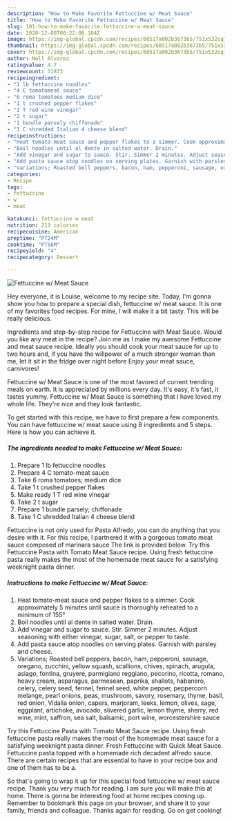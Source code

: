 ```yaml
---
description: "How to Make Favorite Fettuccine w/ Meat Sauce"
title: "How to Make Favorite Fettuccine w/ Meat Sauce"
slug: 101-how-to-make-favorite-fettuccine-w-meat-sauce
date: 2020-12-08T00:22:06.104Z
image: https://img-global.cpcdn.com/recipes/60517a002b3673b5/751x532cq70/fettuccine-w-meat-sauce-recipe-main-photo.jpg
thumbnail: https://img-global.cpcdn.com/recipes/60517a002b3673b5/751x532cq70/fettuccine-w-meat-sauce-recipe-main-photo.jpg
cover: https://img-global.cpcdn.com/recipes/60517a002b3673b5/751x532cq70/fettuccine-w-meat-sauce-recipe-main-photo.jpg
author: Nell Alvarez
ratingvalue: 4.7
reviewcount: 31873
recipeingredient:
- "1 lb fettuccine noodles"
- "4 C tomatomeat sauce"
- "6 roma tomatoes medium dice"
- "1 t crushed pepper flakes"
- "1 T red wine vinegar"
- "2 t sugar"
- "1 bundle parsely chiffonade"
- "1 C shredded Italian 4 cheese blend"
recipeinstructions:
- "Heat tomato-meat sauce and pepper flakes to a simmer. Cook approximately 5 minutes until sauce is thoroughly reheated to a minimum of 155°"
- "Boil noodles until al dente in salted water. Drain."
- "Add vinegar and sugar to sauce. Stir. Simmer 2 minutes. Adjust seasoning with either vinegar, sugar, salt, or pepper to taste."
- "Add pasta sauce atop noodles on serving plates. Garnish with parsley and cheese."
- "Variations; Roasted bell peppers, bacon, ham, pepperoni, sausage, oregano, zucchini, yellow squash, scallions, chives, spinach, arugula, asiago, fontina, gruyere, parmigiano reggiano, pecorino, ricotta, romano, heavy cream, asparagus, parmesean, paprika, shallots, habanero, celery, celery seed, fennel, fennel seed, white pepper, peppercorn melange, pearl onions, peas, mushroom, savory, rosemary, thyme, basil, red onion, Vidalia onion, capers, marjoram, leeks, lemon, olives, sage, eggplant, artichoke, avocado, slivered garlic, lemon thyme, sherry, red wine, mint, saffron, sea salt, balsamic, port wine, worcestershire sauce"
categories:
- Recipe
tags:
- fettuccine
- w
- meat

katakunci: fettuccine w meat 
nutrition: 213 calories
recipecuisine: American
preptime: "PT24M"
cooktime: "PT56M"
recipeyield: "4"
recipecategory: Dessert

---
```



![Fettuccine w/ Meat Sauce](https://img-global.cpcdn.com/recipes/60517a002b3673b5/751x532cq70/fettuccine-w-meat-sauce-recipe-main-photo.jpg)

Hey everyone, it is Louise, welcome to my recipe site. Today, I'm gonna show you how to prepare a special dish, fettuccine w/ meat sauce. It is one of my favorites food recipes. For mine, I will make it a bit tasty. This will be really delicious.

Ingredients and step-by-step recipe for Fettuccine with Meat Sauce. Would you like any meat in the recipe? Join me as I make my awesome Fettuccine and meat sauce recipe. Ideally you should cook your meat sauce for up to two hours and, if you have the willpower of a much stronger woman than me, let it sit in the fridge over night before Enjoy your meat sauce, carnivores!

Fettuccine w/ Meat Sauce is one of the most favored of current trending meals on earth. It is appreciated by millions every day. It's easy, it's fast, it tastes yummy. Fettuccine w/ Meat Sauce is something that I have loved my whole life. They're nice and they look fantastic.


To get started with this recipe, we have to first prepare a few components. You can have fettuccine w/ meat sauce using 8 ingredients and 5 steps. Here is how you can achieve it.

<!--inarticleads1-->

##### The ingredients needed to make Fettuccine w/ Meat Sauce:

1. Prepare 1 lb fettuccine noodles
1. Prepare 4 C tomato-meat sauce
1. Take 6 roma tomatoes; medium dice
1. Take 1 t crushed pepper flakes
1. Make ready 1 T red wine vinegar
1. Take 2 t sugar
1. Prepare 1 bundle parsely; chiffonade
1. Take 1 C shredded Italian 4 cheese blend


Fettuccine is not only used for Pasta Alfredo, you can do anything that you desire with it. For this recipe, I partnered it with a gorgeous tomato meat sauce composed of marinara sauce The link is provided below. Try this Fettuccine Pasta with Tomato Meat Sauce recipe. Using fresh fettuccine pasta really makes the most of the homemade meat sauce for a satisfying weeknight pasta dinner. 

<!--inarticleads2-->

##### Instructions to make Fettuccine w/ Meat Sauce:

1. Heat tomato-meat sauce and pepper flakes to a simmer. Cook approximately 5 minutes until sauce is thoroughly reheated to a minimum of 155°
1. Boil noodles until al dente in salted water. Drain.
1. Add vinegar and sugar to sauce. Stir. Simmer 2 minutes. Adjust seasoning with either vinegar, sugar, salt, or pepper to taste.
1. Add pasta sauce atop noodles on serving plates. Garnish with parsley and cheese.
1. Variations; Roasted bell peppers, bacon, ham, pepperoni, sausage, oregano, zucchini, yellow squash, scallions, chives, spinach, arugula, asiago, fontina, gruyere, parmigiano reggiano, pecorino, ricotta, romano, heavy cream, asparagus, parmesean, paprika, shallots, habanero, celery, celery seed, fennel, fennel seed, white pepper, peppercorn melange, pearl onions, peas, mushroom, savory, rosemary, thyme, basil, red onion, Vidalia onion, capers, marjoram, leeks, lemon, olives, sage, eggplant, artichoke, avocado, slivered garlic, lemon thyme, sherry, red wine, mint, saffron, sea salt, balsamic, port wine, worcestershire sauce


Try this Fettuccine Pasta with Tomato Meat Sauce recipe. Using fresh fettuccine pasta really makes the most of the homemade meat sauce for a satisfying weeknight pasta dinner. Fresh Fettuccine with Quick Meat Sauce. Fettuccine pasta topped with a homemade rich decadent alfredo sauce. There are certain recipes that are essential to have in your recipe box and one of them has to be a. 

So that's going to wrap it up for this special food fettuccine w/ meat sauce recipe. Thank you very much for reading. I am sure you will make this at home. There is gonna be interesting food at home recipes coming up. Remember to bookmark this page on your browser, and share it to your family, friends and colleague. Thanks again for reading. Go on get cooking!
